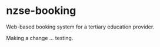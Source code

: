 # nzse-booking
Web-based booking system for a tertiary education provider.

Making a change ... testing.
